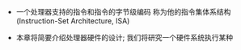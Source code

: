 + 一个处理器支持的指令和指令的字节级编码 称为他的指令集体系结构(Instruction-Set Architecture, ISA)

+ 本章将简要介绍处理器硬件的设计; 我们将研究一个硬件系统执行某种


